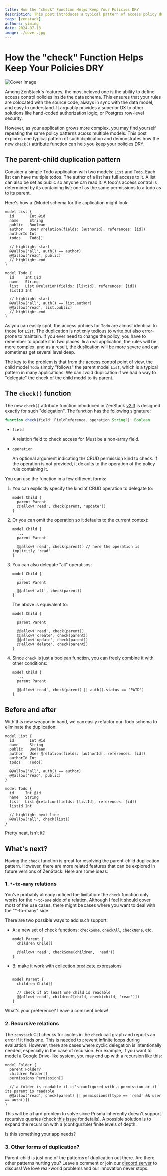 ```yaml
---
title: How the "check" Function Helps Keep Your Policies DRY
description: This post introduces a typical pattern of access policy duplication in ZenStack schemas, and explains how the new `check` attribute function can help you keep your policies DRY.
tags: [zenstack]
authors: yiming
date: 2024-07-13
image: ./cover.jpg
---
```


# How the "check" Function Helps Keep Your Policies DRY

![Cover Image](cover.jpg)

Among ZenStack's features, the most beloved one is the ability to define access control policies inside the data schema. This ensures that your rules are colocated with the source code, always in sync with the data model, and easy to understand. It arguably provides a superior DX to other solutions like hand-coded authorization logic, or Postgres row-level security.

However, as your application grows more complex, you may find yourself repeating the same policy patterns across multiple models. This post explores one typical pattern of such duplication and demonstrates how the new `check()` attribute function can help you keep your policies DRY.

<!--truncate-->

## The parent-child duplication pattern

Consider a simple Todo application with two models: `List` and `Todo`. Each list can have multiple todos. The author of a list has full access to it. A list can also be set as public so anyone can read it. A todo's access control is determined by its containing list: one has the same permissions to a todo as to its parent.

Here's how a ZModel schema for the application might look:

```zmodel
model List {
  id       Int @id
  name     String
  public   Boolean
  author   User @relation(fields: [authorId], references: [id])
  authorId Int
  todos    Todo[]

  // highlight-start
  @@allow('all', auth() == author)
  @@allow('read', public)
  // highlight-end
}

model Todo {
  id     Int @id
  name   String
  list   List @relation(fields: [listId], references: [id])
  listId Int

  // highlight-start
  @@allow('all', auth() == list.author)
  @@allow('read', list.public)
  // highlight-end
}
```

As you can easily spot, the access policies for `Todo` are almost identical to those for `List`. The duplication is not only tedious to write but also error-prone to maintain. If you ever need to change the policy, you have to remember to update it in two places. In a real application, the rules will be more complex, and as a result, the duplication will be more severe and can sometimes get several level deep.

The key to the problem is that from the access control point of view, the child model `Todo` simply "follows" the parent model `List`, which is a typical pattern in many applications. We can avoid duplication if we had a way to "delegate" the check of the child model to its parent.

## The `check()` function

The new `check()` attribute function introduced in ZenStack [v2.3](https://github.com/zenstackhq/zenstack/releases/tag/v2.3.0) is designed exactly for such "delegation". The function has the following signature:

```ts
function check(field: FieldReference, operation String?): Boolean
```

- `field`

  A relation field to check access for. Must be a non-array field.

- `operation`

  An optional argument indicating the CRUD permission kind to check. If the operation is not provided, it defaults to the operation of the policy rule containing it.

You can use the function in a few different forms:

1. You can explicitly specify the kind of CRUD operation to delegate to:

   ```zmodel
   model Child {
     parent Parent
     @@allow('read', check(parent, 'update'))
   }
   ```

2. Or you can omit the operation so it defaults to the current context:

   ```zmodel
   model Child {
     ...
     parent Parent

     @@allow('read', check(parent)) // here the operation is implicitly 'read'
   }
   ```

3. You can also delegate "all" operations:

   ```zmodel
   model Child {
     ...
     parent Parent

     @@allow('all', check(parent))
   }
   ```

   The above is equivalent to:

   ```zmodel
   model Child {
     ...
     parent Parent

     @@allow('read', check(parent))
     @@allow('create', check(parent))
     @@allow('update', check(parent))
     @@allow('delete', check(parent))
   }
   ```

4. Since `check` is just a boolean function, you can freely combine it with other conditions:

   ```zmodel
   model Child {
     ...
     parent Parent

     @@allow('read', check(parent) || auth().status == 'PAID')
   }
   ```

## Before and after

With this new weapon in hand, we can easily refactor our Todo schema to eliminate the duplication:

```zmodel
model List {
  id       Int @id
  name     String
  public   Boolean
  author   User @relation(fields: [authorId], references: [id])
  authorId Int
  todos    Todo[]

  @@allow('all', auth() == author)
  @@allow('read', public)
}

model Todo {
  id     Int @id
  name   String
  list   List @relation(fields: [listId], references: [id])
  listId Int

  // highlight-next-line
  @@allow('all', check(list))
}
```

Pretty neat, isn't it?

## What's next?

Having the `check` function is great for resolving the parent-child duplication pattern. However, there are more related features that can be explored in future versions of ZenStack. Here are some ideas:

### 1. `*-to-many` relations

You've probably already noticed the limitation: the `check` function only works for the `*-to-one` side of a relation. Although I feel it should cover most of the use cases, there might be cases where you want to deal with the "*-to-many" side.

There are two possible ways to add such support:

- A: a new set of check functions: `checkSome`, `checkAll`, `checkNone`, etc.

  ```zmodel
  model Parent {
    children Child[]

    @@allow('read', checkSome(children, 'read'))
  }
  ```

- B: make it work with [collection predicate expressions](../docs/reference/zmodel-language#collection-predicate-expressions)

  ```zmodel

  model Parent {
    children Child[]

    // check if at least one child is readable
    @@allow('read', children?[child, check(child, 'read')])
  }

  ```

What's your preference? Leave a comment below!

### 2. Recursive relations

The `zenstack` CLI checks for cycles in the `check` call graph and reports an error if it finds one. This is needed to prevent infinite loops during evaluation. However, there are cases where cyclic delegation is intentionally needed, especially in the case of recursion. For example, if you want to model a Google Drive-like system, you may end up with a recursion like this:

```zmodel
model Folder {
  parent Folder?
  children Folder[]
  permissions Permission[]

  // a folder is readable if it's configured with a permission or if its parent is readable
  @@allow('read', check(parent) || permissions?[type == 'read' && user == auth()])
}
```

This will be a hard problem to solve since Prisma inherently doesn't support recursive queries (check [this issue](https://github.com/prisma/prisma/issues/3725) for details). A possible solution is to expand the recursion with a (configurable) finite levels of depth.

Is this something your app needs?

### 3. Other forms of duplication?

Parent-child is just one of the patterns of duplication out there. Are there other patterns hurting you? Leave a comment or join our [discord server](https://discord.gg/Ykhr738dUe) to discuss! We love real-world problems and our innovation never stops.
